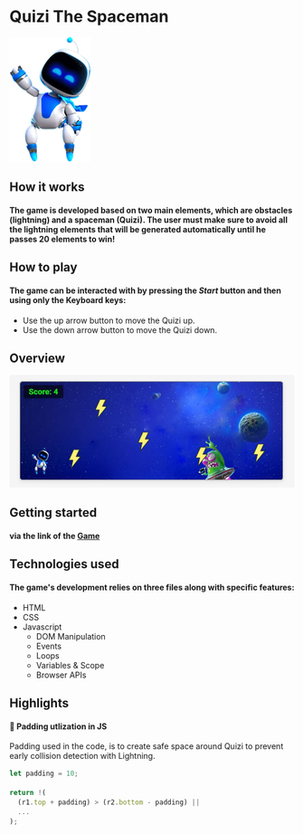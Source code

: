 # Quizi The Spaceman
![Quizi](./images/Spaceman.png)

## How it works
#### The game is developed based on two main elements, which are obstacles **(lightning)** and a spaceman **(Quizi)**. The user must make sure to avoid all the lightning elements that will be generated automatically until he passes 20 elements to win!

## How to play
#### The game can be interacted with by pressing the _Start_ button and then using only the Keyboard keys:
* Use the up arrow button to move the Quizi up.
* Use the down arrow button to move the Quizi down.

## Overview
![Screenshot of the game](./images/ov.JPG)

## Getting started
#### via the link of the [Game](https://mahmoodalnokhatha.github.io/Quizi/) 

## Technologies used
#### The game's development relies on three files along with specific features:
* HTML
* CSS
* Javascript
    * DOM Manipulation
    * Events
    * Loops
    * Variables & Scope
    * Browser APIs

## Highlights
#### 🧱 Padding utlization in JS
Padding used in the code, is to create safe space around Quizi to prevent early collision detection with Lightning.

```javascript
let padding = 10;

return !(
  (r1.top + padding) > (r2.bottom - padding) ||
  ...
);
```


